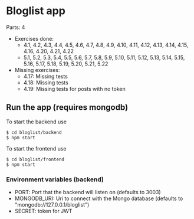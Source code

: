Bloglist app
============

Parts: 4


- Exercises done:
    - 4.1, 4.2, 4.3, 4.4, 4.5, 4.6, 4.7, 4.8, 4.9, 4.10, 4.11, 4.12, 4.13, 4.14, 4.15, 4.16, 4.20, 4.21, 4.22
    - 5.1, 5.2, 5.3, 5.4, 5.5, 5.6, 5.7, 5.8, 5.9, 5.10, 5.11, 5.12, 5.13, 5.14, 5.15, 5.16, 5.17, 5.18, 5.19, 5.20, 5.21, 5.22
- Missing exercises:
    - 4.17: Missing tests
    - 4.18: Missing tests
    - 4.19: Missing tests for posts with no token


## Run the app (requires mongodb)
To start the backend use
```
$ cd bloglist/backend
$ npm start
```

To start the frontend use
```
$ cd bloglist/frontend
$ npm start
```

### Environment variables (backend)
- PORT: Port that the backend will listen on (defaults to 3003)
- MONGODB_URI: Uri to connect with the Mongo database (defaults to "mongodb://127.0.0.1/bloglist")
- SECRET: token for JWT
